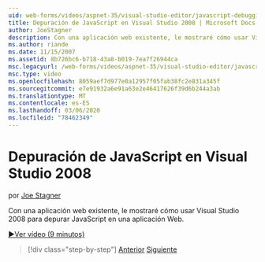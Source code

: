 ```yaml
---
uid: web-forms/videos/aspnet-35/visual-studio-editor/javascript-debugging-in-visual-studio-2008
title: Depuración de JavaScript en Visual Studio 2008 | Microsoft Docs
author: JoeStagner
description: Con una aplicación web existente, le mostraré cómo usar Visual Studio 2008 para depurar JavaScript en una aplicación Web.
ms.author: riande
ms.date: 11/15/2007
ms.assetid: 8b726bc6-b718-43a8-b019-7ea7f26944ca
msc.legacyurl: /web-forms/videos/aspnet-35/visual-studio-editor/javascript-debugging-in-visual-studio-2008
msc.type: video
ms.openlocfilehash: 8059aef7d977e0a12957f05fab38fc2e831a345f
ms.sourcegitcommit: e7e91932a6e91a63e2e46417626f39d6b244a3ab
ms.translationtype: MT
ms.contentlocale: es-ES
ms.lasthandoff: 03/06/2020
ms.locfileid: "78462349"
---
```

# <a name="javascript-debugging-in-visual-studio-2008"></a>Depuración de JavaScript en Visual Studio 2008

por [Joe Stagner](https://github.com/JoeStagner)

Con una aplicación web existente, le mostraré cómo usar Visual Studio 2008 para depurar JavaScript en una aplicación Web.

[&#9654;Ver vídeo (9 minutos)](https://channel9.msdn.com/Blogs/ASP-NET-Site-Videos/javascript-debugging-in-visual-studio-2008)

> [!div class="step-by-step"]
> [Anterior](javascript-intellisense-support-in-visual-studio-2008.md)
> [Siguiente](multi-targeting-support-in-visual-studio-2008.md)
